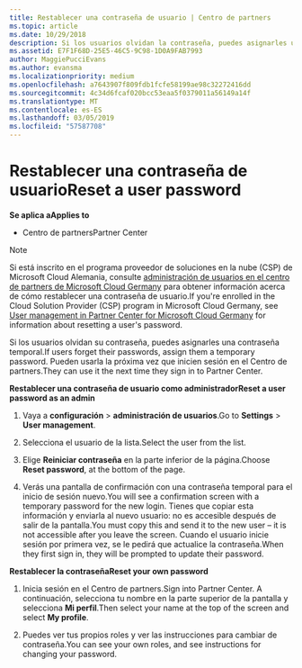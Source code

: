 ```yaml
---
title: Restablecer una contraseña de usuario | Centro de partners
ms.topic: article
ms.date: 10/29/2018
description: Si los usuarios olvidan la contraseña, puedes asignarles una contraseña temporal nueva. Pueden usarla la próxima vez que inicien sesión en el Centro de partners.
ms.assetid: E7F1F68D-25E5-46C5-9C98-1D0A9FAB7993
author: MaggiePucciEvans
ms.author: evansma
ms.localizationpriority: medium
ms.openlocfilehash: a7643907f809fdb1fcfe58199ae98c32272416dd
ms.sourcegitcommit: 4c34d6fcaf020bcc53eaa5f0379011a56149a14f
ms.translationtype: MT
ms.contentlocale: es-ES
ms.lasthandoff: 03/05/2019
ms.locfileid: "57587708"
---
```

# <a name="reset-a-user-password"></a><span data-ttu-id="65cb5-104">Restablecer una contraseña de usuario</span><span class="sxs-lookup"><span data-stu-id="65cb5-104">Reset a user password</span></span>

<span data-ttu-id="65cb5-105">**Se aplica a**</span><span class="sxs-lookup"><span data-stu-id="65cb5-105">**Applies to**</span></span>

-  <span data-ttu-id="65cb5-106">Centro de partners</span><span class="sxs-lookup"><span data-stu-id="65cb5-106">Partner Center</span></span>
   
> [!NOTE]  
>  <span data-ttu-id="65cb5-107">Si está inscrito en el programa proveedor de soluciones en la nube (CSP) de Microsoft Cloud Alemania, consulte [administración de usuarios en el centro de partners de Microsoft Cloud Germany](user-management-in-partner-center-for-microsoft-cloud-germany.md) para obtener información acerca de cómo restablecer una contraseña de usuario.</span><span class="sxs-lookup"><span data-stu-id="65cb5-107">If you're enrolled in the Cloud Solution Provider (CSP) program in Microsoft Cloud Germany, see [User management in Partner Center for Microsoft Cloud Germany](user-management-in-partner-center-for-microsoft-cloud-germany.md) for information about resetting a user's password.</span></span>

<span data-ttu-id="65cb5-108">Si los usuarios olvidan su contraseña, puedes asignarles una contraseña temporal.</span><span class="sxs-lookup"><span data-stu-id="65cb5-108">If users forget their passwords, assign them a temporary password.</span></span> <span data-ttu-id="65cb5-109">Pueden usarla la próxima vez que inicien sesión en el Centro de partners.</span><span class="sxs-lookup"><span data-stu-id="65cb5-109">They can use it the next time they sign in to Partner Center.</span></span>

<span data-ttu-id="65cb5-110">**Restablecer una contraseña de usuario como administrador**</span><span class="sxs-lookup"><span data-stu-id="65cb5-110">**Reset a user password as an admin**</span></span>

1.  <span data-ttu-id="65cb5-111">Vaya a **configuración** &gt; **administración de usuarios**.</span><span class="sxs-lookup"><span data-stu-id="65cb5-111">Go to **Settings** &gt; **User management**.</span></span>
2.  <span data-ttu-id="65cb5-112">Selecciona el usuario de la lista.</span><span class="sxs-lookup"><span data-stu-id="65cb5-112">Select the user from the list.</span></span>

3.  <span data-ttu-id="65cb5-113">Elige **Reiniciar contraseña** en la parte inferior de la página.</span><span class="sxs-lookup"><span data-stu-id="65cb5-113">Choose **Reset password**, at the bottom of the page.</span></span>

4.  <span data-ttu-id="65cb5-114">Verás una pantalla de confirmación con una contraseña temporal para el inicio de sesión nuevo.</span><span class="sxs-lookup"><span data-stu-id="65cb5-114">You will see a confirmation screen with a temporary password for the new login.</span></span> <span data-ttu-id="65cb5-115">Tienes que copiar esta información y enviarla al nuevo usuario: no es accesible después de salir de la pantalla.</span><span class="sxs-lookup"><span data-stu-id="65cb5-115">You must copy this and send it to the new user – it is not accessible after you leave the screen.</span></span> <span data-ttu-id="65cb5-116">Cuando el usuario inicie sesión por primera vez, se le pedirá que actualice la contraseña.</span><span class="sxs-lookup"><span data-stu-id="65cb5-116">When they first sign in, they will be prompted to update their password.</span></span>

<span data-ttu-id="65cb5-117">**Restablecer la contraseña**</span><span class="sxs-lookup"><span data-stu-id="65cb5-117">**Reset your own password**</span></span>

1.  <span data-ttu-id="65cb5-118">Inicia sesión en el Centro de partners.</span><span class="sxs-lookup"><span data-stu-id="65cb5-118">Sign into Partner Center.</span></span> <span data-ttu-id="65cb5-119">A continuación, selecciona tu nombre en la parte superior de la pantalla y selecciona **Mi perfil**.</span><span class="sxs-lookup"><span data-stu-id="65cb5-119">Then select your name at the top of the screen and select **My profile**.</span></span>

2.  <span data-ttu-id="65cb5-120">Puedes ver tus propios roles y ver las instrucciones para cambiar de contraseña.</span><span class="sxs-lookup"><span data-stu-id="65cb5-120">You can see your own roles, and see instructions for changing your password.</span></span>

 

 



